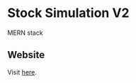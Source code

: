 # Stock Simulation V2

MERN stack 

## Website

Visit [here](https://stocksimulationv2.onrender.com/).
